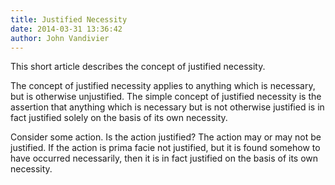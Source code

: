 ```yaml
---
title: Justified Necessity
date: 2014-03-31 13:36:42
author: John Vandivier
---
```




This short article describes the concept of justified necessity.

The concept of justified necessity applies to anything which is necessary, but is otherwise unjustified. The simple concept of justified necessity is the assertion that anything which is necessary but is not otherwise justified is in fact justified solely on the basis of its own necessity.

Consider some action. Is the action justified? The action may or may not be justified. If the action is prima facie not justified, but it is found somehow to have occurred necessarily, then it is in fact justified on the basis of its own necessity.